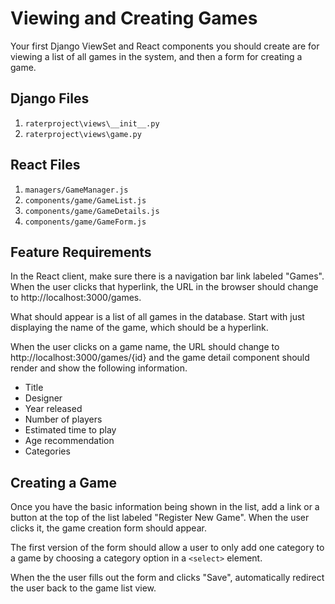# Viewing and Creating Games

Your first Django ViewSet and React components you should create are for viewing a list of all games in the system, and then a form for creating a game.

## Django Files

1. `raterproject\views\__init__.py`
1. `raterproject\views\game.py`

## React Files

1. `managers/GameManager.js`
1. `components/game/GameList.js`
1. `components/game/GameDetails.js`
1. `components/game/GameForm.js`

## Feature Requirements

In the React client, make sure there is a navigation bar link labeled "Games". When the user clicks that hyperlink, the URL in the browser should change to http://localhost:3000/games.

What should appear is a list of all games in the database. Start with just displaying the name of the game, which should be a hyperlink.

When the user clicks on a game name, the URL should change to http://localhost:3000/games/{id} and the game detail component should render and show the following information.

* Title
* Designer
* Year released
* Number of players
* Estimated time to play
* Age recommendation
* Categories

## Creating a Game

Once you have the basic information being shown in the list, add a link or a button at the top of the list labeled "Register New Game". When the user clicks it, the game creation form should appear.

The first version of the form should allow a user to only add one category to a game by choosing a category option in a `<select>` element.

When the the user fills out the form and clicks "Save", automatically redirect the user back to the game list view.
